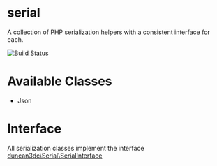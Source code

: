 serial
======

A collection of PHP serialization helpers with a consistent interface for each.

[![Build Status](https://travis-ci.org/duncan3dc/serial.svg?branch=master)](https://travis-ci.org/duncan3dc/serial)


Available Classes
=================

* Json


Interface
=========

All serialization classes implement the interface [duncan3dc\Serial\SerialInterface](src/SerialInterface.php)

